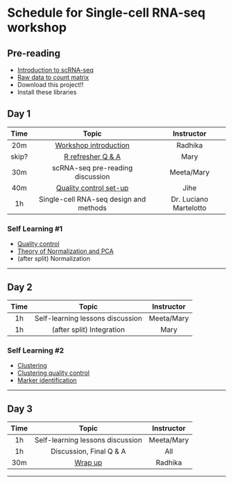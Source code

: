 # Schedule for Single-cell RNA-seq workshop

## Pre-reading

* [Introduction to scRNA-seq](../lessons/01_intro_to_scRNA-seq.md)
* [Raw data to count matrix](../lessons/02_SC_generation_of_count_matrix.md)
* Download this project!!
* Install these libraries

## Day 1

| Time |  Topic  | Instructor |
|:-----------:|:----------:|:--------:|
| 20m| [Workshop introduction](../slides/Intro_to_workshop.pdf) | Radhika
| skip? | [R refresher Q & A](../lessons/R_refresher.md) | Mary |
| 30m | scRNA-seq pre-reading discussion | Meeta/Mary |
| 40m | [Quality control set-up](../lessons/03_SC_quality_control-setup.md) | Jihe |
| 1h | Single-cell RNA-seq design and methods | Dr. Luciano Martelotto |

### Self Learning #1

* [Quality control](../lessons/04_SC_quality_control.md)
* [Theory of Normalization and PCA](../lessons/05_normalization_and_PCA.md)
* (after split) Normalization

***

## Day 2

| Time |  Topic  | Instructor |
|:-----------:|:----------:|:--------:|
| 1h | Self-learning lessons discussion | Meeta/Mary |
| 1h | (after split) Integration | Mary |

### Self Learning #2
* [Clustering](../lessons/07_SC_clustering_cells_SCT.md)
* [Clustering quality control](../lessons/08_SC_clustering_quality_control.md)
* [Marker identification](../lessons/09_merged_SC_marker_identification.md)

***

## Day 3

| Time |  Topic  | Instructor |
|:-----------:|:----------:|:--------:|
| 1h | Self-learning lessons discussion | Meeta/Mary |
| 1h | Discussion, Final Q & A | All |
| 30m| [Wrap up](../slides/Workshop_wrapup.pdf) | Radhika |

***
